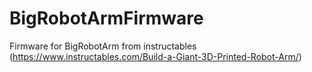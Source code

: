 # BigRobotArmFirmware
Firmware for BigRobotArm from instructables (https://www.instructables.com/Build-a-Giant-3D-Printed-Robot-Arm/)